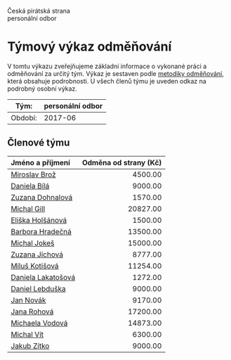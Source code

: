 Česká pirátská strana  
personální odbor

Týmový výkaz odměňování
===========================

V tomtu výkazu zveřejňujeme základní informace o vykonané práci a odměňování
za určitý tým. Výkaz je sestaven podle [metodiky odměňování][metodika],
která obsahuje podrobnosti. U všech členů týmu je uveden odkaz na podrobný osobní výkaz.

Tým:                     | personální odbor
-----------------------  | --------------------
Období:                  | 2017-06

Členové týmu
--------------

| Jméno a příjmení                          |   Odměna od strany (Kč) |
|:------------------------------------------|------------------------:|
| [Miroslav Brož](miroslav-broz/)           |                 4500.00 |
| [Daniela Bílá](daniela-bila/)             |                 9000.00 |
| [Zuzana Dohnalová](zuzana-dohnalova/)     |                 1570.00 |
| [Michal Gill](michal-gill/)               |                20827.00 |
| [Eliška Holšánová](eliska-holsanova/)     |                 1500.00 |
| [Barbora Hradečná](barbora-hradecna/)     |                13500.00 |
| [Michal Jokeš](michal-jokes/)             |                15000.00 |
| [Zuzana Jíchová](zuzana-jichova/)         |                 8777.00 |
| [Miluš Kotišová](milus-kotisova/)         |                11254.00 |
| [Daniela Lakatošová](daniela-lakatosova/) |                 1272.00 |
| [Daniel Lebduška](daniel-lebduska/)       |                 9000.00 |
| [Jan Novák](jan-novak/)                   |                 9170.00 |
| [Jana Rohová](jana-rohova/)               |                17200.00 |
| [Michaela Vodová](michaela-vodova/)       |                14873.00 |
| [Michal Vít](michal-vit/)                 |                 6300.00 |
| [Jakub Zítko](jakub-zitko/)               |                 9000.00 |


[metodika]: https://redmine.pirati.cz/projects/po/wiki/Odmenovani
